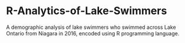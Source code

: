 # R-Analytics-of-Lake-Swimmers
A demographic analysis of lake swimmers who swimmed across Lake Ontario from Niagara in 2016, encoded using R programming language.
